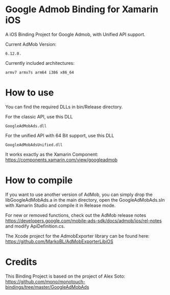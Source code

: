 Google Admob Binding for Xamarin iOS
====================================

A iOS Binding Project for Google Admob, with Unified API support.

Current AdMob Version: 
    
    6.12.0.

Currently included architectures: 
    
    armv7 armv7s arm64 i386 x86_64


How to use
==========

You can find the required DLLs in bin/Release directory.

For the classic API, use this DLL

    GoogleAdMobAds.dll

For the unified API with 64 Bit support, use this DLL

    GoogleAdMobAdsUnified.dll
    

It works exactly as the Xamarin Component: 
https://components.xamarin.com/view/googleadmob


How to compile
==============

If you want to use another version of AdMob, you can simply drop the libGoogleAdMobAds.a in the main directory, open the GoogleAdMobAds.sln with Xamarin Studio and compile it in Release mode.

For new or removed functions, check out the AdMob release notes https://developers.google.com/mobile-ads-sdk/docs/admob/ios/rel-notes and modify ApiDefinition.cs.

The Xcode project for the AdmobExporter library can be found here: https://github.com/MarkoBL/AdMobExporterLibiOS

Credits
=======

This Binding Project is based on the project of Alex Soto: 
https://github.com/mono/monotouch-bindings/tree/master/GoogleAdMobAds

